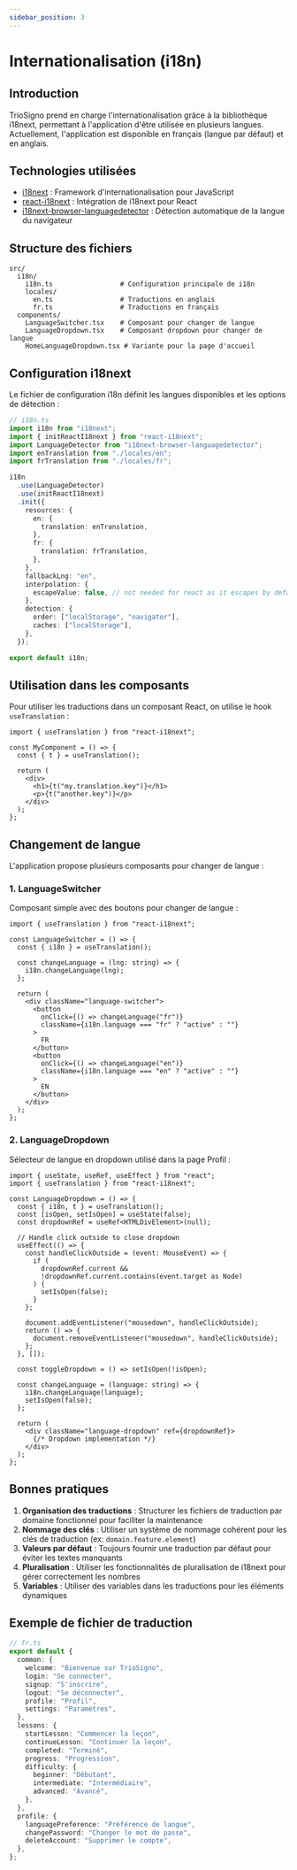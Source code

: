 ```yaml
---
sidebar_position: 3
---
```


# Internationalisation (i18n)

## Introduction

TrioSigno prend en charge l'internationalisation grâce à la bibliothèque i18next, permettant à l'application d'être utilisée en plusieurs langues. Actuellement, l'application est disponible en français (langue par défaut) et en anglais.

## Technologies utilisées

- [i18next](https://www.i18next.com/) : Framework d'internationalisation pour JavaScript
- [react-i18next](https://react.i18next.com/) : Intégration de i18next pour React
- [i18next-browser-languagedetector](https://github.com/i18next/i18next-browser-languageDetector) : Détection automatique de la langue du navigateur

## Structure des fichiers

```
src/
  i18n/
    i18n.ts                 # Configuration principale de i18n
    locales/
      en.ts                 # Traductions en anglais
      fr.ts                 # Traductions en français
  components/
    LanguageSwitcher.tsx    # Composant pour changer de langue
    LanguageDropdown.tsx    # Composant dropdown pour changer de langue
    HomeLanguageDropdown.tsx # Variante pour la page d'accueil
```

## Configuration i18next

Le fichier de configuration i18n définit les langues disponibles et les options de détection :

```typescript
// i18n.ts
import i18n from "i18next";
import { initReactI18next } from "react-i18next";
import LanguageDetector from "i18next-browser-languagedetector";
import enTranslation from "./locales/en";
import frTranslation from "./locales/fr";

i18n
  .use(LanguageDetector)
  .use(initReactI18next)
  .init({
    resources: {
      en: {
        translation: enTranslation,
      },
      fr: {
        translation: frTranslation,
      },
    },
    fallbackLng: "en",
    interpolation: {
      escapeValue: false, // not needed for react as it escapes by default
    },
    detection: {
      order: ["localStorage", "navigator"],
      caches: ["localStorage"],
    },
  });

export default i18n;
```

## Utilisation dans les composants

Pour utiliser les traductions dans un composant React, on utilise le hook `useTranslation` :

```tsx
import { useTranslation } from "react-i18next";

const MyComponent = () => {
  const { t } = useTranslation();

  return (
    <div>
      <h1>{t("my.translation.key")}</h1>
      <p>{t("another.key")}</p>
    </div>
  );
};
```

## Changement de langue

L'application propose plusieurs composants pour changer de langue :

### 1. LanguageSwitcher

Composant simple avec des boutons pour changer de langue :

```tsx
import { useTranslation } from "react-i18next";

const LanguageSwitcher = () => {
  const { i18n } = useTranslation();

  const changeLanguage = (lng: string) => {
    i18n.changeLanguage(lng);
  };

  return (
    <div className="language-switcher">
      <button
        onClick={() => changeLanguage("fr")}
        className={i18n.language === "fr" ? "active" : ""}
      >
        FR
      </button>
      <button
        onClick={() => changeLanguage("en")}
        className={i18n.language === "en" ? "active" : ""}
      >
        EN
      </button>
    </div>
  );
};
```

### 2. LanguageDropdown

Sélecteur de langue en dropdown utilisé dans la page Profil :

```tsx
import { useState, useRef, useEffect } from "react";
import { useTranslation } from "react-i18next";

const LanguageDropdown = () => {
  const { i18n, t } = useTranslation();
  const [isOpen, setIsOpen] = useState(false);
  const dropdownRef = useRef<HTMLDivElement>(null);

  // Handle click outside to close dropdown
  useEffect(() => {
    const handleClickOutside = (event: MouseEvent) => {
      if (
        dropdownRef.current &&
        !dropdownRef.current.contains(event.target as Node)
      ) {
        setIsOpen(false);
      }
    };

    document.addEventListener("mousedown", handleClickOutside);
    return () => {
      document.removeEventListener("mousedown", handleClickOutside);
    };
  }, []);

  const toggleDropdown = () => setIsOpen(!isOpen);

  const changeLanguage = (language: string) => {
    i18n.changeLanguage(language);
    setIsOpen(false);
  };

  return (
    <div className="language-dropdown" ref={dropdownRef}>
      {/* Dropdown implementation */}
    </div>
  );
};
```

## Bonnes pratiques

1. **Organisation des traductions** : Structurer les fichiers de traduction par domaine fonctionnel pour faciliter la maintenance
2. **Nommage des clés** : Utiliser un système de nommage cohérent pour les clés de traduction (ex: `domain.feature.element`)
3. **Valeurs par défaut** : Toujours fournir une traduction par défaut pour éviter les textes manquants
4. **Pluralisation** : Utiliser les fonctionnalités de pluralisation de i18next pour gérer correctement les nombres
5. **Variables** : Utiliser des variables dans les traductions pour les éléments dynamiques

## Exemple de fichier de traduction

```typescript
// fr.ts
export default {
  common: {
    welcome: "Bienvenue sur TrioSigno",
    login: "Se connecter",
    signup: "S'inscrire",
    logout: "Se déconnecter",
    profile: "Profil",
    settings: "Paramètres",
  },
  lessons: {
    startLesson: "Commencer la leçon",
    continueLesson: "Continuer la leçon",
    completed: "Terminé",
    progress: "Progression",
    difficulty: {
      beginner: "Débutant",
      intermediate: "Intermédiaire",
      advanced: "Avancé",
    },
  },
  profile: {
    languagePreference: "Préférence de langue",
    changePassword: "Changer le mot de passe",
    deleteAccount: "Supprimer le compte",
  },
};
```
